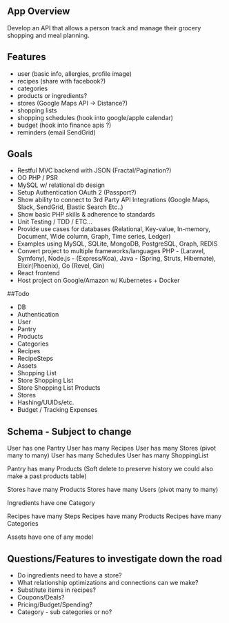 ## App Overview

Develop an API that allows a person track and manage their grocery shopping and meal planning.

## Features

- user (basic info, allergies, profile image)
- recipes (share with facebook?)
- categories
- products or ingredients?
- stores (Google Maps API -> Distance?)
- shopping lists
- shopping schedules (hook into google/apple calendar)
- budget (hook into finance apis ?)
- reminders (email SendGrid)

## Goals
- Restful MVC backend with JSON (Fractal/Pagination?)
- OO PHP / PSR
- MySQL w/ relational db design
- Setup Authentication OAuth 2 (Passport?)
- Show ability to connect to 3rd Party API Integrations (Google Maps, Slack, SendGrid, Elastic Search Etc..)
- Show basic PHP skills & adherence to standards
- Unit Testing / TDD / ETC...
- Provide use cases for databases (Relational, Key-value, In-memory, Document, Wide column, Graph, Time series, Ledger)
- Examples using MySQL, SQLite, MongoDB, PostgreSQL, Graph, REDIS
- Convert project to multiple frameworks/languages PHP - (Laravel, Symfony), Node.js - (Express/Koa), Java - (Spring, Struts, Hibernate), Elixir(Phoenix), Go (Revel, Gin)
- React frontend
- Host project on Google/Amazon w/ Kubernetes + Docker

##Todo
- DB
- Authentication
- User
- Pantry
- Products
- Categories
- Recipes
- RecipeSteps
- Assets
- Shopping List
- Store Shopping List
- Store Shopping List Products
- Stores
- Hashing/UUIDs/etc.
- Budget / Tracking Expenses

## Schema - Subject to change
User has one Pantry
User has many Recipes
User has many Stores (pivot many to many)
User has many Schedules
User has many ShoppingList

Pantry has many Products (Soft delete to preserve history we could also make a past products table)

Stores have many Products
Stores have many Users (pivot many to many)

Ingredients have one Category

Recipes have many Steps
Recipes have many Products
Recipes have many Categories

Assets have one of any model

## Questions/Features to investigate down the road
- Do ingredients need to have a store?
- What relationship optimizations and connections can we make?
- Substitute items in recipes?
- Coupons/Deals?
- Pricing/Budget/Spending?
- Category - sub categories or no?
